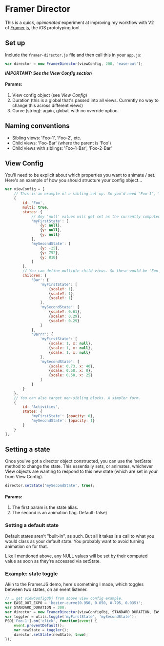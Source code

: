 # Framer Director

This is a quick, *opinionated* experiment at improving my workflow with V2 of <a href="http://www.framerjs.com/">Framer.js</a>, the iOS prototyping tool.

## Set up

Include the `framer-director.js` file and then call this in your `app.js`:

```javascript
var director = new FramerDirector(viewConfig, 200, 'ease-out');
```

***IMPORTANT: See the View Config section***

#### Params:

1. View config object (see *View Config*)
2. Duration (this is a global that's passed into all views. Currently no way to change this across different views)
3. Curve (string): again, global, with no override option.

## Naming conventions

+ Sibling views: 'Foo-1', 'Foo-2', etc.
+ Child views: 'Foo-Bar' (where the parent is 'Foo')
+ Child views with siblings: 'Foo-1-Bar', 'Foo-2-Bar'

## View Config

You'll need to be explicit about which properties you want to animate / set. Here's an example of how you should structure your config object…

```javascript
var viewConfig = [
	// This is an example of a sibling set up. So you'd need "Foo-1", "Foo-2", etc. And don't forget to set 'multi' to 'true'
	{
		id: 'Foo',
		multi: true,
		states: {
			// Any 'null' values will get set as the currently computed style, as soon as a new state tries to access it.
			'myFirstState': [
				{y: null},
				{y: null},
				{y: null}
			],
			'mySecondState': [
				{y: -25},
				{y: 752},
				{y: 810}
			]
		},
		// You can define multiple child views. So these would be 'Foo-1-Bar', 'Foo-2-Bar', etc.
		children: {
			'Bar': {
				'myFirstState': [
					{scaleY: 1},
					{scaleY: 1},
					{scaleY: 1}
				],
				'mySecondState': [
					{scaleY: 0.61},
					{scaleY: 0.29},
					{scaleY: 0.29}
				]
			},
			'Barrr': {
				'myFirstState': [
					{scale: 1, x: null},
					{scale: 1, x: null},
					{scale: 1, x: null}
				],
				'mySecondState': [
					{scale: 0.73, x: 40},
					{scale: 0.58, x: 0},
					{scale: 0.58, x: 25}
				]
			}
		}
	},
	// You can also target non-sibling blocks. A simpler form.
	{
		id: 'Activities',
		states: {
			'myFirstState': {opacity: 0},
			'mySecondState': {opacity: 1}
		}
	}
];
```

## Setting a state

Once you've got a director object constructed, you can use the 'setState' method to change the state. This essentially sets, or animates, whichever View objects are wanting to respond to this new state (which are set in your from View Config).

```javascript
director.setState('mySecondState', true);
```

#### Params:

1. The first param is the state alias.
2. The second is an animation flag. Default: false)

### Setting a default state

Default states aren't "built-in", as such. But all it takes is a call to what you would class as your default state. You probably want to avoid turning animation on for that.

Like I mentioned above, any NULL values will be set by their computed value as soon as they're accessed via setState.

### Example: state toggle

Akin to the Framer.JS demo, here's something I made, which toggles between two states, on an event listener.

```javascript
// … get viewConfigObj from above view config example.
var EASE_OUT_EXPO = 'bezier-curve(0.950, 0.050, 0.795, 0.035)';
var STANDARD_DURATION = 300;
var director = new FramerDirector(viewConfigObj, STANDARD_DURATION, EASE_OUT_EXPO);
var toggler = utils.toggle('myFirstState', 'mySecondState');
PSD['Foo-1'].on('click', function(event) {
	event.preventDefault();
	var newState = toggler();
	director.setState(newState, true);
});
```
